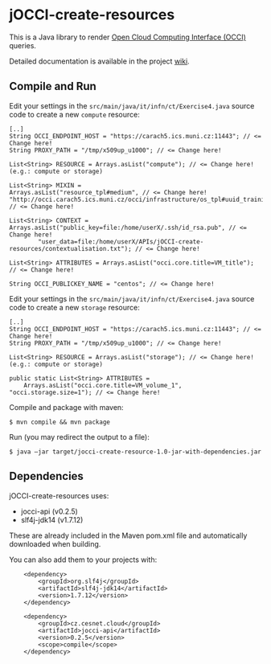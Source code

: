 # jOCCI-create-resources
This is a Java library to render <a href="http://occi-wg.org/about/specification/">Open Cloud Computing Interface (OCCI)</a> queries.

Detailed documentation is available in the project <a href="https://github.com/EGI-FCTF/jOCCI-api/wiki">wiki</a>.

## Compile and Run

Edit your settings in the `src/main/java/it/infn/ct/Exercise4.java` source code to create a new ```compute``` resource:
```
[..]
String OCCI_ENDPOINT_HOST = "https://carach5.ics.muni.cz:11443"; // <= Change here!
String PROXY_PATH = "/tmp/x509up_u1000"; // <= Change here!

List<String> RESOURCE = Arrays.asList("compute"); // <= Change here! (e.g.: compute or storage)

List<String> MIXIN =
Arrays.asList("resource_tpl#medium", // <= Change here!
"http://occi.carach5.ics.muni.cz/occi/infrastructure/os_tpl#uuid_training_centos_6_fedcloud_warg_123"); // <= Change here!

List<String> CONTEXT =
Arrays.asList("public_key=file:/home/userX/.ssh/id_rsa.pub", // <= Change here!
        "user_data=file:/home/userX/APIs/jOCCI-create-resources/contextualisation.txt"); // <= Change here!

List<String> ATTRIBUTES = Arrays.asList("occi.core.title=VM_title"); // <= Change here!

String OCCI_PUBLICKEY_NAME = "centos"; // <= Change here!
```

Edit your settings in the `src/main/java/it/infn/ct/Exercise4.java` source code to create a new ```storage``` resource:
```
[..]
String OCCI_ENDPOINT_HOST = "https://carach5.ics.muni.cz:11443"; // <= Change here!
String PROXY_PATH = "/tmp/x509up_u1000"; // <= Change here!

List<String> RESOURCE = Arrays.asList("storage"); // <= Change here! (e.g.: compute or storage)

public static List<String> ATTRIBUTES = 
    Arrays.asList("occi.core.title=VM_volume_1", "occi.storage.size=1"); // <= Change here!
```

Compile and package with maven:
```
$ mvn compile && mvn package
```

Run (you may redirect the output to a file):
```
$ java –jar target/jocci-create-resource-1.0-jar-with-dependencies.jar
```

## Dependencies

jOCCI-create-resources uses:
- jocci-api (v0.2.5)
- slf4j-jdk14 (v1.7.12)

These are already included in the Maven pom.xml file and automatically downloaded when building.

You can also add them to your projects with:

```
    <dependency>
        <groupId>org.slf4j</groupId>
        <artifactId>slf4j-jdk14</artifactId>
        <version>1.7.12</version>
    </dependency>

    <dependency>
        <groupId>cz.cesnet.cloud</groupId>
        <artifactId>jocci-api</artifactId>
        <version>0.2.5</version>
        <scope>compile</scope>
    </dependency>
```
